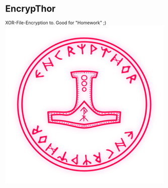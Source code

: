 # EncrypThor
XOR-File-Encryption to. Good for "Homework" ;)
![Logo](https://github.com/Fabsology/EncrypThor/blob/main/icon.png)
